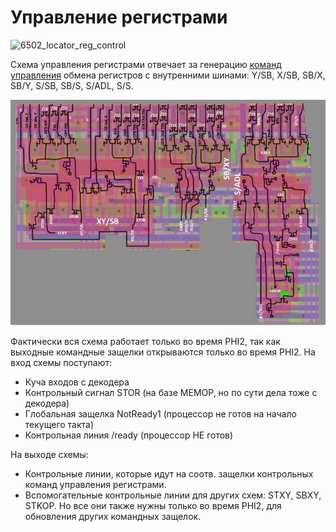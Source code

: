 # Управление регистрами

![6502_locator_reg_control](/BreakingNESWiki/imgstore/6502_locator_reg_control.jpg)

Схема управления регистрами отвечает за генерацию [команд управления](context_control.md) обмена регистров с внутренними шинами: Y/SB, X/SB, SB/X, SB/Y, S/SB, SB/S, S/ADL, S/S.

![regs_control](/BreakingNESWiki/imgstore/regs_control.jpg)

Фактически вся схема работает только во время PHI2, так как выходные командные защелки открываются только во время PHI2. На вход схемы поступают:
- Куча входов с декодера
- Контрольный сигнал STOR (на базе MEMOP, но по сути дела тоже с декодера)
- Глобальная защелка NotReady1 (процессор не готов на начало текущего такта)
- Контрольная линия /ready (процессор НЕ готов)

На выходе схемы:
- Контрольные линии, которые идут на соотв. защелки контрольных команд управления регистрами.
- Вспомогательные контрольные линии для других схем: STXY, SBXY, STKOP. Но все они также нужны только во время PHI2, для обновления других командных защелок.
